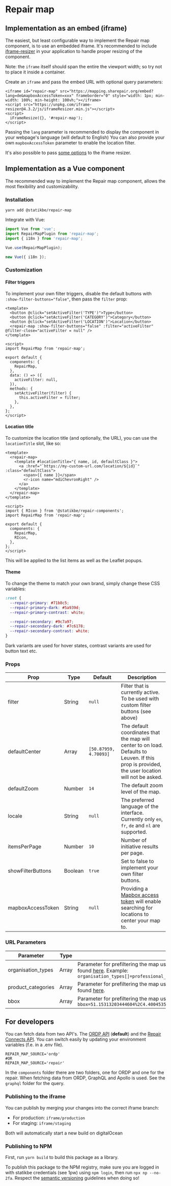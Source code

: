# Repair map

## Implementation as an embed (iframe)

The easiest, but least configurable way to implement the Repair map component, is to use an embedded iframe. It's recommended to include [iframe-resizer](https://github.com/davidjbradshaw/iframe-resizer) in your application to handle proper resizing of the component.

Note: the `iframe` itself should span the entire the viewport width; so try not to place it inside a container.

Create an `iframe` and pass the embed URL with optional query parameters:

```
<iframe id="repair-map" src="https://mapping.sharepair.org/embed?lang=de&mapboxAccessToken=xxx" frameborder="0" style="width: 1px; min-width: 100%; min-height: 100vh;"></iframe>
<script src="https://unpkg.com/iframe-resizer@4.3.2/js/iframeResizer.min.js"></script>
<script>
  iFrameResize({}, '#repair-map');
</script>
```

Passing the `lang` parameter is recommended to display the component in your webpage's language (will default to English)
You can also provide your own `mapboxAccessToken` parameter to enable the location filter.

It's also possible to pass [some options](https://github.com/davidjbradshaw/iframe-resizer/blob/master/docs/parent_page/options.md) to the iframe resizer.

## Implementation as a Vue component

The recommended way to implement the Repair map component, allows the most flexibility and customizability.

### Installation

```
yarn add @statikbe/repair-map
```

Integrate with Vue:

```javascript
import Vue from 'vue';
import RepairMapPlugin from 'repair-map';
import { i18n } from 'repair-map';

Vue.use(RepairMapPlugin);

new Vue({ i18n });
```

### Customization

#### Filter triggers

To implement your own filter triggers, disable the default buttons with `:show-filter-buttons="false"`, then pass the `filter` prop:

```vue
<template>
  <button @click="setActiveFilter('TYPE')">Type</button>
  <button @click="setActiveFilter('CATEGORY')">Category</button>
  <button @click="setActiveFilter('LOCATION')">Location</button>
  <repair-map :show-filter-buttons="false" :filter="activeFilter" @filter-close="activeFilter = null" />
</template>

<script>
import RepairMap from 'repair-map';

export default {
  components: {
    RepairMap,
  },
  data: () => ({
    activeFilter: null,
  }),
  methods: {
    setActiveFilter(filter) {
      this.activeFilter = filter;
    },
  },
};
</script>
```

#### Location title

To customize the location title (and optionally, the URL), you can use the `locationTitle` slot, like so:

```vue
<template>
  <repair-map>
    <template #locationTitle="{ name, id, defaultClass }">
      <a :href="`https://my-custom-url.com/location/${id}`" :class="defaultClass">
        <span>{{ name }}</span>
        <r-icon name="mdiChevronRight" />
      </a>
    </template>
  </repair-map>
</template>

<script>
import { RIcon } from '@statikbe/repair-components';
import RepairMap from 'repair-map';

export default {
  components: {
    RepairMap,
    RIcon,
  },
};
</script>
```

This will be applied to the list items as well as the Leaflet popups.

#### Theme

To change the theme to match your own brand, simply change these CSS variables:

```css
:root {
  --repair-primary: #71b8c5;
  --repair-primary-dark: #5a939d;
  --repair-primary-contrast: white;

  --repair-secondary: #9c7a97;
  --repair-secondary-dark: #7c6178;
  --repair-secondary-contrast: white;
}
```

Dark variants are used for hover states, contrast variants are used for button text etc.

### Props

| Prop              | Type    | Default               | Description                                                                                                                                               |
| ----------------- | ------- | --------------------- | --------------------------------------------------------------------------------------------------------------------------------------------------------- |
| filter            | String  | `null`                | Filter that is currently active. To be used with custom filter buttons (see above)                                                                        |
| defaultCenter     | Array   | `[50.87959, 4.70093]` | The default coordinates that the map will center to on load. Defaults to Leuven. If this prop is provided, the user location will not be asked.           |
| defaultZoom       | Number  | `14`                  | The default zoom level of the map.                                                                                                                        |
| locale            | String  | `null`                | The preferred language of the interface. Currently only `en`, `fr`, `de` and `nl` are supported.                                                          |
| itemsPerPage      | Number  | `10`                  | Number of initiative results per page.                                                                                                                    |
| showFilterButtons | Boolean | `true`                | Set to false to implement your own filter buttons.                                                                                                        |
| mapboxAccessToken | String  | `null`                | Providing a [Mapbox access token](https://docs.mapbox.com/help/getting-started/access-tokens/) will enable searching for locations to center your map to. |

### URL Parameters

| Parameter         | Type    | Description                                                                                                                                               |
| ----------------- | ------- | ------------------------------------------------------------------------------------------------------------ |
| organisation_types            | Array  | Parameter for prefiltering the map using the repair API. All the organisation codes can be found [here](https://www.repairconnects.org/api/v1/organisation_types). Example: `organisation_types[]=professional_repairer&organisation_types[]=fablab`                                                                      |
| product_categories     | Array  | Parameter for prefiltering the map using the repair API. All the product codes can be found [here](https://www.repairconnects.org/api/v1/product_categories).           |
| bbox       | Array  | Parameter for prefiltering the map using the repair API. Example: `bbox=51.15313203444604%2C4.400453567504884%2C51.22075494571333%2C4.470491409301759`       |

## For developers

You can fetch data from two API's.
The [ORDP API](https://ordp.datascienceinstitute.ie/) (**default**) and the [Repair Connects API](https://www.repairconnects.org/api/v1/documentation).
You can switch easily by updating your environment variables (f.e. in a .env file).

```dotenv
REPAIR_MAP_SOURCE='ordp'
#OR
REPAIR_MAP_SOURCE='repair'
```

In the `components` folder there are two folders, one for ORDP and one for the repair.
When fetching data from ORDP, GraphQL and Apollo is used. See the `graphql` folder for the query.

### Publishing to the iframe
You can publish by merging your changes into the correct iframe branch:

- For production: `iframe/production`
- For staging: `iframe/staging`

Both will automatically start a new build on digitalOcean

### Publishing to NPM

First, run `yarn build` to build this package as a library.

To publish this package to the NPM registry, make sure you are logged in with statikbe credentials (see 1pw) using `npm login`, then run `npx np --no-2fa`. Respect the [semantic versioning](https://semver.org/) guidelines when doing so!
